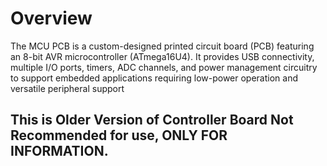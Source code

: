 # Overview
The MCU PCB is a custom-designed printed circuit board (PCB) featuring an 8-bit AVR microcontroller (ATmega16U4). It provides USB connectivity, multiple I/O ports, timers, ADC channels, and power management circuitry to support embedded applications requiring low-power operation and versatile peripheral support

## This is Older Version of Controller Board Not Recommended for use, ONLY FOR INFORMATION.

